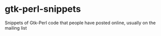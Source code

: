# gtk-perl-snippets
Snippets of Gtk-Perl code that people have posted online, usually on the
mailing list
